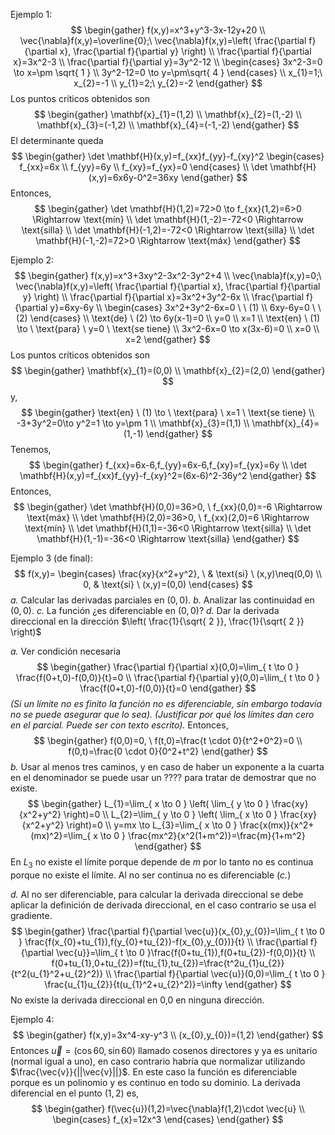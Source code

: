 Ejemplo 1:
$$
\begin{gather}
f(x,y)=x^3+y^3-3x-12y+20 \\
\vec{\nabla}f(x,y)=\overline{0};\ \vec{\nabla}f(x,y)=\left( \frac{\partial f}{\partial x}, \frac{\partial f}{\partial y} \right) \\
\frac{\partial f}{\partial x}=3x^2-3 \\
\frac{\partial f}{\partial y}=3y^2-12 \\
\begin{cases}
3x^2-3=0 \to x=\pm \sqrt{ 1 } \\
3y^2-12=0 \to y=\pm\sqrt{ 4 }
\end{cases} \\
x_{1}=1;\ x_{2}=-1 \\
y_{1}=2;\ y_{2}=-2
\end{gather}
$$
Los puntos críticos obtenidos son
$$
\begin{gather}
\mathbf{x}_{1}=(1,2) \\
\mathbf{x}_{2}=(1,-2) \\
\mathbf{x}_{3}=(-1,2) \\
\mathbf{x}_{4}=(-1,-2)
\end{gather}
$$
El determinante queda
$$
\begin{gather}
\det \mathbf{H}(x,y)=f_{xx}f_{yy}-f_{xy}^2
\begin{cases}
f_{xx}=6x \\
f_{yy}=6y \\
f_{xy}=f_{yx}=0
\end{cases} \\
\det \mathbf{H}(x,y)=6x6y-0^2=36xy
\end{gather}
$$
Entonces,
$$
\begin{gather}
\det \mathbf{H}(1,2)=72>0 \to f_{xx}(1,2)=6>0 \Rightarrow \text{mín} \\
\det \mathbf{H}(1,-2)=-72<0 \Rightarrow \text{silla} \\
\det \mathbf{H}(-1,2)=-72<0 \Rightarrow \text{silla} \\
\det \mathbf{H}(-1,-2)=72>0 \Rightarrow \text{máx}
\end{gather}
$$

Ejemplo 2:
$$
\begin{gather}
f(x,y)=x^3+3xy^2-3x^2-3y^2+4 \\
\vec{\nabla}f(x,y)=0;\ \vec{\nabla}f(x,y)=\left( \frac{\partial f}{\partial x}, \frac{\partial f}{\partial y} \right) \\
\frac{\partial f}{\partial x}=3x^2+3y^2-6x \\
\frac{\partial f}{\partial y}=6xy-6y \\
\begin{cases}
3x^2+3y^2-6x=0 \ \ (1)  \\
6xy-6y=0 \ \ (2)
\end{cases} \\
\text{de} \ (2) \to 6y(x-1)=0 \\
y=0 \\
x=1 \\
\text{en} \ (1) \to \ \text{para} \ y=0 \ \text{se tiene} \\
3x^2-6x=0 \to x(3x-6)=0 \\
x=0 \\
x=2
\end{gather}
$$
Los puntos críticos obtenidos son
$$
\begin{gather}
\mathbf{x}_{1}=(0,0) \\
\mathbf{x}_{2}=(2,0)
\end{gather}
$$
y,
$$
\begin{gather}
\text{en} \ (1) \to \ \text{para} \ x=1 \ \text{se tiene} \\
-3+3y^2=0\to y^2=1 \to y=\pm 1 \\
\mathbf{x}_{3}=(1,1) \\
\mathbf{x}_{4}=(1,-1)
\end{gather}
$$
Tenemos,
$$
\begin{gather}
f_{xx}=6x-6,f_{yy}=6x-6,f_{xy}=f_{yx}=6y \\
\det \mathbf{H}(x,y)=f_{xx}f_{yy}-f_{xy}^2=(6x-6)^2-36y^2
\end{gather}
$$
Entonces,
$$
\begin{gather}
\det \mathbf{H}(0,0)=36>0, \ f_{xx}(0,0)=-6 \Rightarrow \text{máx} \\
\det \mathbf{H}(2,0)=36>0, \ f_{xx}(2,0)=6 \Rightarrow \text{mín} \\
\det \mathbf{H}(1,1)=-36<0 \Rightarrow \text{silla} \\
\det \mathbf{H}(1,-1)=-36<0 \Rightarrow \text{silla}
\end{gather}
$$

Ejemplo 3 (de final):
$$
f(x,y)=
\begin{cases}
\frac{xy}{x^2+y^2}, \ & \text{si} \ (x,y)\neq(0,0) \\
0, & \text{si} \ (x,y)=(0,0)
\end{cases}
$$
*a.* Calcular las derivadas parciales en $(0,0)$.
*b.* Analizar las continuidad en $(0,0)$.
*c.* La función ¿es diferenciable en $(0,0)$?
*d.* Dar la derivada direccional en la dirección $\left( \frac{1}{\sqrt{ 2 }}, \frac{1}{\sqrt{ 2 }} \right)$

*a.* Ver condición necesaria
$$
\begin{gather}
\frac{\partial f}{\partial x}(0,0)=\lim_{ t \to 0 } \frac{f(0+t,0)-f(0,0)}{t}=0 \\
\frac{\partial f}{\partial y}(0,0)=\lim_{ t \to 0 } \frac{f(0+t,0)-f(0,0)}{t}=0
\end{gather}
$$
*(Si un límite no es finito la función no es diferenciable, sin embargo todavía no se puede asegurar que lo sea).*
*(Justificar por qué los límites dan cero en el parcial. Puede ser con texto escrito).*
Entonces,
$$
\begin{gather}
f(0,0)=0, \ f(t,0)=\frac{t \cdot 0}{t^2+0^2}=0 \\
f(0,t)=\frac{0 \cdot 0}{0^2+t^2}
\end{gather}
$$
*b.* Usar al menos tres caminos, y en caso de haber un exponente a la cuarta en el denominador se puede usar un ???? para tratar de demostrar que no existe.
$$
\begin{gather}
L_{1}=\lim_{ x \to 0 } \left( \lim_{ y \to 0 } \frac{xy}{x^2+y^2}  \right)=0 \\
L_{2}=\lim_{ y \to 0 } \left( \lim_{ x \to 0 } \frac{xy}{x^2+y^2}  \right)=0 \\
y=mx \to L_{3}=\lim_{ x \to 0 } \frac{x(mx)}{x^2+(mx)^2}=\lim_{ x \to 0 } \frac{mx^2}{x^2(1+m^2)}=\frac{m}{1+m^2}  
\end{gather}
$$
En $L_{3}$ no existe el límite porque depende de $m$ por lo tanto no es continua porque no existe el límite. Al no ser continua no es diferenciable (*c.*)

*d.* Al no ser diferenciable, para calcular la derivada direccional se debe aplicar la definición de derivada direccional, en el caso contrario se usa el gradiente.
$$
\begin{gather}
\frac{\partial f}{\partial \vec{u}}(x_{0},y_{0})=\lim_{ t \to 0 } \frac{f(x_{0}+tu_{1}),f(y_{0}+tu_{2})-f(x_{0},y_{0})}{t}  \\
\frac{\partial f}{\partial \vec{u}}=\lim_{ t \to 0 }\frac{f(0+tu_{1}),f(0+tu_{2})-f(0,0)}{t} \\
f(0+tu_{1},0+tu_{2})=f(tu_{1},tu_{2})=\frac{t^2u_{1}u_{2}}{t^2(u_{1}^2+u_{2}^2)} \\
\frac{\partial f}{\partial \vec{u}}(0,0)=\lim_{ t \to 0 } \frac{u_{1}u_{2}}{t(u_{1}^2+u_{2}^2)}=\infty 
\end{gather}
$$
No existe la derivada direccional en 0,0 en ninguna dirección.

Ejemplo 4:
$$
\begin{gather}
f(x,y)=3x^4-xy-y^3 \\
(x_{0},y_{0})=(1,2)
\end{gather}
$$
Entonces $\vec{u}=(\cos60,\sin60)$ llamado cosenos directores y ya es unitario (normal igual a uno), en caso contrario habría que normalizar utilizando $\frac{\vec{v}}{||\vec{v}||}$. En este caso la función es diferenciable porque es un polinomio y es continuo en todo su dominio.
La derivada diferencial en el punto $(1,2)$ es,
$$
\begin{gather}
f(\vec{u})(1,2)=\vec{\nabla}f(1,2)\cdot \vec{u} \\
\begin{cases}
f_{x}=12x^3
\end{cases}
\end{gather}
$$